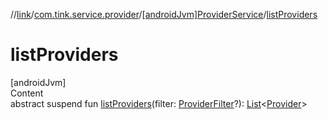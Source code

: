 //[link](../../index.md)/[com.tink.service.provider](../index.md)/[[androidJvm]ProviderService](index.md)/[listProviders](list-providers.md)



# listProviders  
[androidJvm]  
Content  
abstract suspend fun [listProviders](list-providers.md)(filter: [ProviderFilter](../[android-jvm]-provider-filter/index.md)?): [List](https://kotlinlang.org/api/latest/jvm/stdlib/kotlin.collections/-list/index.html)<[Provider](../../com.tink.model.provider/[android-jvm]-provider/index.md)>  



